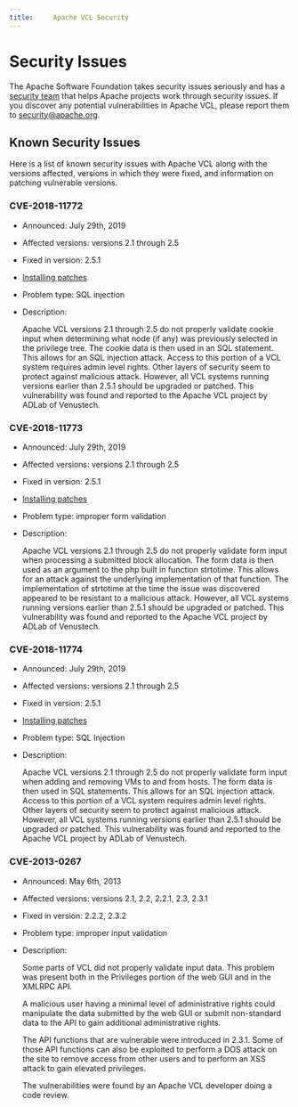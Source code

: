 ```yaml
---
title:     Apache VCL Security
---
```


# Security Issues
The Apache Software Foundation takes security issues seriously and has a 
[security team](https://www.apache.org/security/) that helps Apache projects work through security 
issues. If you discover any potential vulnerabilities in Apache VCL, please report them to
[security@apache.org](mailto:security@apache.org).

## Known Security Issues
Here is a list of known security issues with Apache VCL along with the versions affected, versions
in which they were fixed, and information on patching vulnerable versions.

### CVE-2018-11772
* Announced: July 29th, 2019
* Affected versions: versions 2.1 through 2.5
* Fixed in version: 2.5.1
* [Installing patches](/patches/patching-CVE-2018.html)
* Problem type: SQL injection
* Description:

    Apache VCL versions 2.1 through 2.5 do not properly validate cookie input when determining what 
    node (if any) was previously selected in the privilege tree. The cookie data is then used in an 
    SQL statement. This allows for an SQL injection attack. Access to this portion of a VCL system 
    requires admin level rights.  Other layers of security seem to protect against malicious attack. 
    However, all VCL systems running versions earlier than 2.5.1 should be upgraded or patched. 
    This vulnerability was found and reported to the Apache VCL project by ADLab of Venustech.

### CVE-2018-11773
* Announced: July 29th, 2019
* Affected versions: versions 2.1 through 2.5
* Fixed in version: 2.5.1
* [Installing patches](/patches/patching-CVE-2018.html)
* Problem type: improper form validation
* Description:

    Apache VCL versions 2.1 through 2.5 do not properly validate form input when processing a 
    submitted block allocation. The form data is then used as an argument to the php built in 
    function strtotime. This allows for an attack against the underlying implementation of that 
    function. The implementation of strtotime at the time the issue was discovered appeared to be 
    resistant to a malicious attack. However, all VCL systems running versions earlier than 2.5.1 
    should be upgraded or patched. This vulnerability was found and reported to the Apache VCL 
    project by ADLab of Venustech.

### CVE-2018-11774
* Announced: July 29th, 2019
* Affected versions: versions 2.1 through 2.5
* Fixed in version: 2.5.1
* [Installing patches](/patches/patching-CVE-2018.html)
* Problem type: SQL Injection
* Description:

    Apache VCL versions 2.1 through 2.5 do not properly validate form input when adding and 
    removing VMs to and from hosts. The form data is then used in SQL statements. This allows for 
    an SQL injection attack. Access to this portion of a VCL system requires admin level rights.  
    Other layers of security seem to protect against malicious attack. However, all VCL systems 
    running versions earlier than 2.5.1 should be upgraded or patched. This vulnerability was 
    found and reported to the Apache VCL project by ADLab of Venustech.

### CVE-2013-0267
* Announced: May 6th, 2013
* Affected versions: versions 2.1, 2.2, 2.2.1, 2.3, 2.3.1
* Fixed in version: 2.2.2, 2.3.2
* Problem type: improper input validation
* Description:

    Some parts of VCL did not properly validate input data. This problem was present both in the 
    Privileges portion of the web GUI and in the XMLRPC API.

    A malicious user having a minimal level of administrative rights could 
    manipulate the data submitted by the web GUI or submit non-standard data to 
    the API to gain additional administrative rights.

    The API functions that are vulnerable were introduced in 2.3.1.  Some of those 
    API functions can also be exploited to perform a DOS attack on the site to 
    remove access from other users and to perform an XSS attack to gain elevated 
    privileges.

    The vulnerabilities were found by an Apache VCL developer doing a code review.